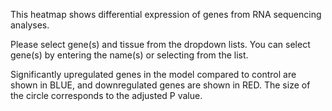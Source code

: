 This heatmap shows differential expression of genes from RNA sequencing analyses. 

Please select gene(s) and tissue from the dropdown lists. You can select gene(s) by entering the name(s) or selecting from the list.

Significantly upregulated genes in the model compared to control are shown in BLUE, and downregulated genes are shown in RED. The size of the circle corresponds to the adjusted P value.
